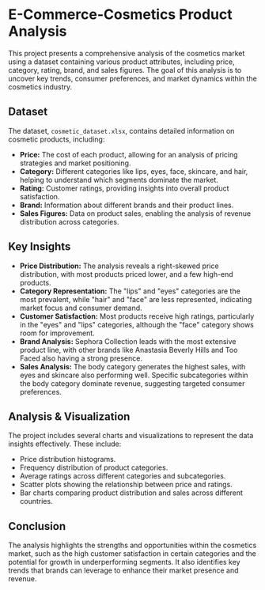 
# E-Commerce-Cosmetics Product Analysis


This project presents a comprehensive analysis of the cosmetics market using a dataset containing various product attributes, including price, category, rating, brand, and sales figures. The goal of this analysis is to uncover key trends, consumer preferences, and market dynamics within the cosmetics industry.

## Dataset

The dataset, `cosmetic_dataset.xlsx`, contains detailed information on cosmetic products, including:

- **Price:** The cost of each product, allowing for an analysis of pricing strategies and market positioning.
- **Category:** Different categories like lips, eyes, face, skincare, and hair, helping to understand which segments dominate the market.
- **Rating:** Customer ratings, providing insights into overall product satisfaction.
- **Brand:** Information about different brands and their product lines.
- **Sales Figures:** Data on product sales, enabling the analysis of revenue distribution across categories.

## Key Insights

- **Price Distribution:** The analysis reveals a right-skewed price distribution, with most products priced lower, and a few high-end products.
- **Category Representation:** The "lips" and "eyes" categories are the most prevalent, while "hair" and "face" are less represented, indicating market focus and consumer demand.
- **Customer Satisfaction:** Most products receive high ratings, particularly in the "eyes" and "lips" categories, although the "face" category shows room for improvement.
- **Brand Analysis:** Sephora Collection leads with the most extensive product line, with other brands like Anastasia Beverly Hills and Too Faced also having a strong presence.
- **Sales Analysis:** The body category generates the highest sales, with eyes and skincare also performing well. Specific subcategories within the body category dominate revenue, suggesting targeted consumer preferences.

## Analysis & Visualization

The project includes several charts and visualizations to represent the data insights effectively. These include:

- Price distribution histograms.
- Frequency distribution of product categories.
- Average ratings across different categories and subcategories.
- Scatter plots showing the relationship between price and ratings.
- Bar charts comparing product distribution and sales across different countries.

## Conclusion

The analysis highlights the strengths and opportunities within the cosmetics market, such as the high customer satisfaction in certain categories and the potential for growth in underperforming segments. It also identifies key trends that brands can leverage to enhance their market presence and revenue.

